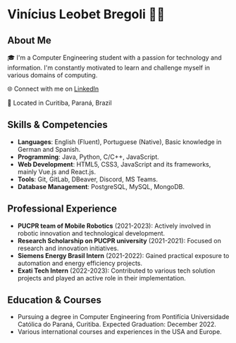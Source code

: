 # Vinícius Leobet Bregoli 👨‍💻

## About Me
🎓 I'm a Computer Engineering student with a passion for technology and information. I'm constantly motivated to learn and challenge myself in various domains of computing.

🌐 Connect with me on [LinkedIn](https://www.linkedin.com/in/viniciusbregoli/)

📍 Located in Curitiba, Paraná, Brazil

## Skills & Competencies
- **Languages**: English (Fluent), Portuguese (Native), Basic knowledge in German and Spanish.
- **Programming**: Java, Python, C/C++, JavaScript.
- **Web Development**: HTML5, CSS3, JavaScript and its frameworks, mainly Vue.js and React.js.
- **Tools**: Git, GitLab, DBeaver, Discord, MS Teams.
- **Database Management**: PostgreSQL, MySQL, MongoDB.

## Professional Experience
- **PUCPR team of Mobile Robotics** (2021-2023): Actively involved in robotic innovation and technological development.
- **Research Scholarship on PUCPR university** (2021-2021): Focused on research and innovation initiatives.
- **Siemens Energy Brasil Intern** (2021-2022): Gained practical exposure to automation and energy efficiency projects.
- **Exati Tech Intern** (2022-2023): Contributed to various tech solution projects and played an active role in their implementation.

## Education & Courses
- Pursuing a degree in Computer Engineering from Pontifícia Universidade Católica do Paraná, Curitiba. Expected Graduation: December 2022.
- Various international courses and experiences in the USA and Europe.

